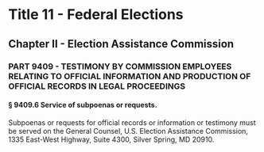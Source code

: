 
# Title 11 - Federal Elections
## Chapter II - Election Assistance Commission
### PART 9409 - TESTIMONY BY COMMISSION EMPLOYEES RELATING TO OFFICIAL INFORMATION AND PRODUCTION OF OFFICIAL RECORDS IN LEGAL PROCEEDINGS
#### § 9409.6 Service of subpoenas or requests.

Subpoenas or requests for official records or information or testimony must be served on the General Counsel, U.S. Election Assistance Commission, 1335 East-West Highway, Suite 4300, Silver Spring, MD 20910.
